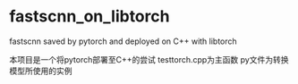 # fastscnn_on_libtorch
fastscnn saved by pytorch and deployed on C++ with libtorch

本项目是一个将pytorch部署至C++的尝试
testtorch.cpp为主函数
py文件为转换模型所使用的实例
